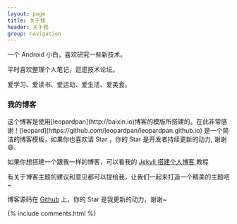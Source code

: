 ```yaml
---
layout: page
title: 关于我
header: 关于我
group: navigation
---
```


一个 Android 小白，喜欢研究一些新技术。
<p>
平时喜欢整理个人笔记，逛逛技术论坛。
<p>
爱学习、爱读书、爱运动、爱生活、爱美食。
<p>

<h3> 我的博客 </h3>  

<p>
这个博客是使用[leopardpan](http://baixin.io)博客的模版所搭建的。在此非常感谢！[leopard](https://github.com/leopardpan/leopardpan.github.io) 是一个简洁的博客模板，如果你也喜欢请 Star ，你的 Star 是开发者持续更新的动力, 谢谢 😄.

<p>

如果你想搭建一个跟我一样的博客，可以看我的 
<a href="/2016/10/jekyll_tutorials1/"> Jekyll 搭建个人博客 </a>
教程

<p>

有关于博客主题的建议和意见都可以提给我，让我们一起来打造一个精美的主题吧~ 

<p> 

博客源码在 <a target="_blank" href='https://github.com/skylarklxlong/skylarklxlong.github.io/'>Github</a> 上，你的 Star 是我更新的动力，谢谢~

{% include comments.html %}
